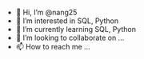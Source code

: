 - 👋 Hi, I’m @nang25
- 👀 I’m interested in SQL, Python
- 🌱 I’m currently learning SQL, Python
- 💞️ I’m looking to collaborate on ...
- 📫 How to reach me ...

<!---
nang25/nang25 is a ✨ special ✨ repository because its `README.md` (this file) appears on your GitHub profile.
You can click the Preview link to take a look at your changes.
--->
